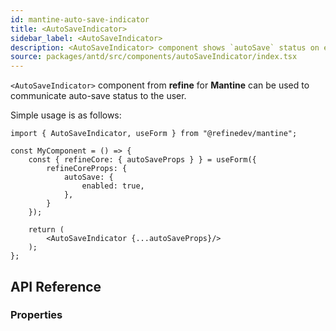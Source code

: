 ```yaml
---
id: mantine-auto-save-indicator
title: <AutoSaveIndicator>
sidebar_label: <AutoSaveIndicator>
description: <AutoSaveIndicator> component shows `autoSave` status on edit actions.
source: packages/antd/src/components/autoSaveIndicator/index.tsx
---
```


`<AutoSaveIndicator>` component from **refine** for **Mantine** can be used to communicate auto-save status to the user. 

Simple usage is as follows:

```tsx
import { AutoSaveIndicator, useForm } from "@refinedev/mantine";

const MyComponent = () => {
    const { refineCore: { autoSaveProps } } = useForm({
        refineCoreProps: {
            autoSave: {
                enabled: true,
            },
        }
    });

    return (
        <AutoSaveIndicator {...autoSaveProps}/>
    );
};
```

## API Reference

### Properties

<PropsTable module="@refinedev/mantine/AutoSaveIndicator" />
